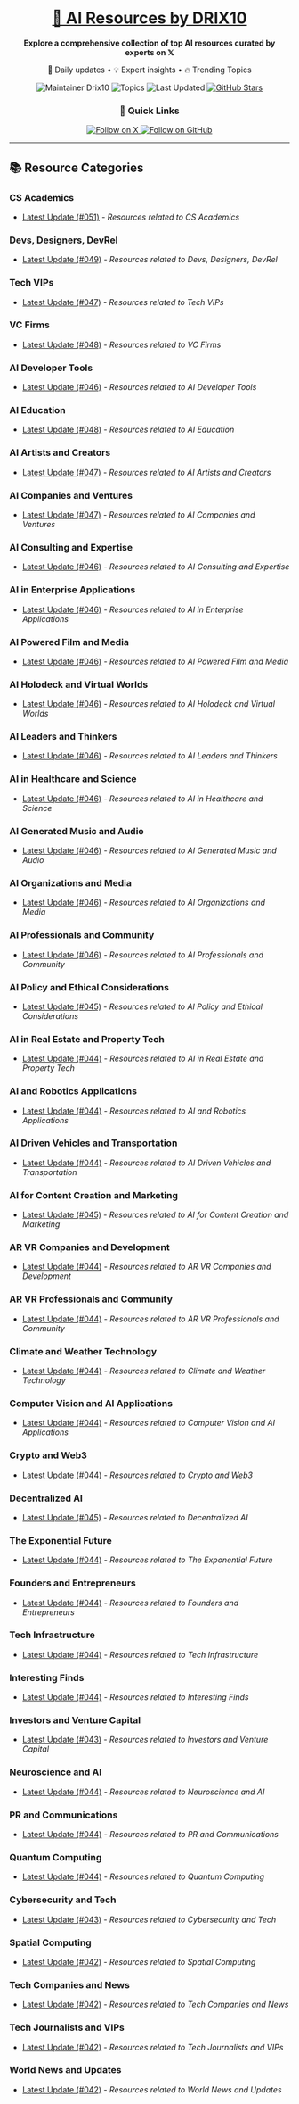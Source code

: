 
<div align="center">
  <h1><a href="https://x.com/DRIX_10_" target="_blank">🚀 AI Resources by DRIX10</a></h1>
  <p><strong>Explore a comprehensive collection of top AI resources curated by experts on 𝕏</strong></p>
  <p>🌟 Daily updates • 💡 Expert insights • 🔥 Trending Topics</p>

  <img src="https://img.shields.io/badge/Maintainer-Drix10-blue?style=for-the-badge" alt="Maintainer Drix10" />
  <img src="https://img.shields.io/badge/Topics-Everything%2C%20AI-red?style=for-the-badge" alt="Topics" />
  <img src="https://img.shields.io/github/last-commit/Drix10/ai-resources?style=for-the-badge&color=5D6D7E" alt="Last Updated" />
  <a href="https://github.com/Drix10/ai-resources"><img src="https://img.shields.io/github/stars/Drix10/ai-resources?style=for-the-badge&color=yellow" alt="GitHub Stars" /></a>

  <br>

  <h3>🌟 Quick Links</h3>
    <a href="https://x.com/DRIX_10_">
      <img src="https://img.shields.io/badge/Follow_on_𝕏-black?style=for-the-badge&logo=x&logoColor=white" alt="Follow on X" />
    </a>
    <a href="https://github.com/Drix10">
      <img src="https://img.shields.io/badge/Follow_on_GitHub-black?style=for-the-badge&logo=github&logoColor=white" alt="Follow on GitHub" />
    </a>
</div>

---

## 📚 Resource Categories

### CS Academics

*   [Latest Update (#051)](https://github.com/Drix10/ai-resources/blob/main/CS%20Academics/resources-051.md) - *Resources related to CS Academics*

### Devs, Designers, DevRel

*   [Latest Update (#049)](https://github.com/Drix10/ai-resources/blob/main/Devs%2C%20Designers%2C%20DevRel/resources-049.md) - *Resources related to Devs, Designers, DevRel*

### Tech VIPs

*   [Latest Update (#047)](https://github.com/Drix10/ai-resources/blob/main/Tech%20VIPs/resources-047.md) - *Resources related to Tech VIPs*

### VC Firms

*   [Latest Update (#048)](https://github.com/Drix10/ai-resources/blob/main/VC%20Firms/resources-048.md) - *Resources related to VC Firms*

### AI Developer Tools

*   [Latest Update (#046)](https://github.com/Drix10/ai-resources/blob/main/AI%20Developer%20Tools/resources-046.md) - *Resources related to AI Developer Tools*

### AI Education

*   [Latest Update (#048)](https://github.com/Drix10/ai-resources/blob/main/AI%20Education/resources-048.md) - *Resources related to AI Education*

### AI Artists and Creators

*   [Latest Update (#047)](https://github.com/Drix10/ai-resources/blob/main/AI%20Artists%20and%20Creators/resources-047.md) - *Resources related to AI Artists and Creators*

### AI Companies and Ventures

*   [Latest Update (#047)](https://github.com/Drix10/ai-resources/blob/main/AI%20Companies%20and%20Ventures/resources-047.md) - *Resources related to AI Companies and Ventures*

### AI Consulting and Expertise

*   [Latest Update (#046)](https://github.com/Drix10/ai-resources/blob/main/AI%20Consulting%20and%20Expertise/resources-046.md) - *Resources related to AI Consulting and Expertise*

### AI in Enterprise Applications

*   [Latest Update (#046)](https://github.com/Drix10/ai-resources/blob/main/AI%20in%20Enterprise%20Applications/resources-046.md) - *Resources related to AI in Enterprise Applications*

### AI Powered Film and Media

*   [Latest Update (#046)](https://github.com/Drix10/ai-resources/blob/main/AI%20Powered%20Film%20and%20Media/resources-046.md) - *Resources related to AI Powered Film and Media*

### AI Holodeck and Virtual Worlds

*   [Latest Update (#046)](https://github.com/Drix10/ai-resources/blob/main/AI%20Holodeck%20and%20Virtual%20Worlds/resources-046.md) - *Resources related to AI Holodeck and Virtual Worlds*

### AI Leaders and Thinkers

*   [Latest Update (#046)](https://github.com/Drix10/ai-resources/blob/main/AI%20Leaders%20and%20Thinkers/resources-046.md) - *Resources related to AI Leaders and Thinkers*

### AI in Healthcare and Science

*   [Latest Update (#046)](https://github.com/Drix10/ai-resources/blob/main/AI%20in%20Healthcare%20and%20Science/resources-046.md) - *Resources related to AI in Healthcare and Science*

### AI Generated Music and Audio

*   [Latest Update (#046)](https://github.com/Drix10/ai-resources/blob/main/AI%20Generated%20Music%20and%20Audio/resources-046.md) - *Resources related to AI Generated Music and Audio*

### AI Organizations and Media

*   [Latest Update (#046)](https://github.com/Drix10/ai-resources/blob/main/AI%20Organizations%20and%20Media/resources-046.md) - *Resources related to AI Organizations and Media*

### AI Professionals and Community

*   [Latest Update (#046)](https://github.com/Drix10/ai-resources/blob/main/AI%20Professionals%20and%20Community/resources-046.md) - *Resources related to AI Professionals and Community*

### AI Policy and Ethical Considerations

*   [Latest Update (#045)](https://github.com/Drix10/ai-resources/blob/main/AI%20Policy%20and%20Ethical%20Considerations/resources-045.md) - *Resources related to AI Policy and Ethical Considerations*

### AI in Real Estate and Property Tech

*   [Latest Update (#044)](https://github.com/Drix10/ai-resources/blob/main/AI%20in%20Real%20Estate%20and%20Property%20Tech/resources-044.md) - *Resources related to AI in Real Estate and Property Tech*

### AI and Robotics Applications

*   [Latest Update (#044)](https://github.com/Drix10/ai-resources/blob/main/AI%20and%20Robotics%20Applications/resources-044.md) - *Resources related to AI and Robotics Applications*

### AI Driven Vehicles and Transportation

*   [Latest Update (#044)](https://github.com/Drix10/ai-resources/blob/main/AI%20Driven%20Vehicles%20and%20Transportation/resources-044.md) - *Resources related to AI Driven Vehicles and Transportation*

### AI for Content Creation and Marketing

*   [Latest Update (#045)](https://github.com/Drix10/ai-resources/blob/main/AI%20for%20Content%20Creation%20and%20Marketing/resources-045.md) - *Resources related to AI for Content Creation and Marketing*

### AR VR Companies and Development

*   [Latest Update (#044)](https://github.com/Drix10/ai-resources/blob/main/AR%20VR%20Companies%20and%20Development/resources-044.md) - *Resources related to AR VR Companies and Development*

### AR VR Professionals and Community

*   [Latest Update (#044)](https://github.com/Drix10/ai-resources/blob/main/AR%20VR%20Professionals%20and%20Community/resources-044.md) - *Resources related to AR VR Professionals and Community*

### Climate and Weather Technology

*   [Latest Update (#044)](https://github.com/Drix10/ai-resources/blob/main/Climate%20and%20Weather%20Technology/resources-044.md) - *Resources related to Climate and Weather Technology*

### Computer Vision and AI Applications

*   [Latest Update (#044)](https://github.com/Drix10/ai-resources/blob/main/Computer%20Vision%20and%20AI%20Applications/resources-044.md) - *Resources related to Computer Vision and AI Applications*

### Crypto and Web3

*   [Latest Update (#044)](https://github.com/Drix10/ai-resources/blob/main/Crypto%20and%20Web3/resources-044.md) - *Resources related to Crypto and Web3*

### Decentralized AI

*   [Latest Update (#045)](https://github.com/Drix10/ai-resources/blob/main/Decentralized%20AI/resources-045.md) - *Resources related to Decentralized AI*

### The Exponential Future

*   [Latest Update (#044)](https://github.com/Drix10/ai-resources/blob/main/The%20Exponential%20Future/resources-044.md) - *Resources related to The Exponential Future*

### Founders and Entrepreneurs

*   [Latest Update (#044)](https://github.com/Drix10/ai-resources/blob/main/Founders%20and%20Entrepreneurs/resources-044.md) - *Resources related to Founders and Entrepreneurs*

### Tech Infrastructure

*   [Latest Update (#044)](https://github.com/Drix10/ai-resources/blob/main/Tech%20Infrastructure/resources-044.md) - *Resources related to Tech Infrastructure*

### Interesting Finds

*   [Latest Update (#044)](https://github.com/Drix10/ai-resources/blob/main/Interesting%20Finds/resources-044.md) - *Resources related to Interesting Finds*

### Investors and Venture Capital

*   [Latest Update (#043)](https://github.com/Drix10/ai-resources/blob/main/Investors%20and%20Venture%20Capital/resources-043.md) - *Resources related to Investors and Venture Capital*

### Neuroscience and AI

*   [Latest Update (#044)](https://github.com/Drix10/ai-resources/blob/main/Neuroscience%20and%20AI/resources-044.md) - *Resources related to Neuroscience and AI*

### PR and Communications

*   [Latest Update (#044)](https://github.com/Drix10/ai-resources/blob/main/PR%20and%20Communications/resources-044.md) - *Resources related to PR and Communications*

### Quantum Computing

*   [Latest Update (#044)](https://github.com/Drix10/ai-resources/blob/main/Quantum%20Computing/resources-044.md) - *Resources related to Quantum Computing*

### Cybersecurity and Tech

*   [Latest Update (#043)](https://github.com/Drix10/ai-resources/blob/main/Cybersecurity%20and%20Tech/resources-043.md) - *Resources related to Cybersecurity and Tech*

### Spatial Computing

*   [Latest Update (#042)](https://github.com/Drix10/ai-resources/blob/main/Spatial%20Computing/resources-042.md) - *Resources related to Spatial Computing*

### Tech Companies and News

*   [Latest Update (#042)](https://github.com/Drix10/ai-resources/blob/main/Tech%20Companies%20and%20News/resources-042.md) - *Resources related to Tech Companies and News*

### Tech Journalists and VIPs

*   [Latest Update (#042)](https://github.com/Drix10/ai-resources/blob/main/Tech%20Journalists%20and%20VIPs/resources-042.md) - *Resources related to Tech Journalists and VIPs*

### World News and Updates

*   [Latest Update (#042)](https://github.com/Drix10/ai-resources/blob/main/World%20News%20and%20Updates/resources-042.md) - *Resources related to World News and Updates*

